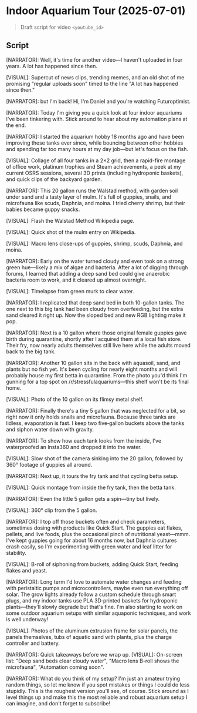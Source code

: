 # Indoor Aquarium Tour (2025-07-01)

> Draft script for video `<youtube_id>`

## Script

[NARRATOR]: Well, it's time for another video—I haven't uploaded in four years. A lot has happened since then.

[VISUAL]: Supercut of news clips, trending memes, and an old shot of me promising "regular uploads soon" timed to the line "A lot has happened since then."


[NARRATOR]: but I'm back! Hi, I'm Daniel and you're watching Futuroptimist.


[NARRATOR]: Today I'm giving you a quick look at four indoor aquariums I've been tinkering with. Stick around to hear about my automation plans at the end.


[NARRATOR]: I started the aquarium hobby 18 months ago and have been improving these tanks ever since, while bouncing between other hobbies and spending far too many hours at my day job—but let's focus on the fish.

[VISUAL]: Collage of all four tanks in a 2×2 grid, then a rapid-fire montage of office work, platinum trophies and Steam achievements, a peek at my current OSRS sessions, several 3D prints (including hydroponic baskets), and quick clips of the backyard garden.


[NARRATOR]: This 20 gallon runs the Walstad method, with garden soil under sand and a tasty layer of mulm. It's full of guppies, snails, and microfauna like scuds, Daphnia, and moina. I tried cherry shrimp, but their babies became guppy snacks.

[VISUAL]: Flash the Walstad Method Wikipedia page.

[VISUAL]: Quick shot of the mulm entry on Wikipedia.

[VISUAL]: Macro lens close-ups of guppies, shrimp, scuds, Daphnia, and moina.


[NARRATOR]: Early on the water turned cloudy and even took on a strong green hue—likely a mix of algae and bacteria. After a lot of digging through forums, I learned that adding a deep sand bed could give anaerobic bacteria room to work, and it cleared up almost overnight.

[VISUAL]: Timelapse from green murk to clear water.


[NARRATOR]: I replicated that deep sand bed in both 10-gallon tanks. The one next to this big tank had been cloudy from overfeeding, but the extra sand cleared it right up. Now the sloped bed and new RGB lighting make it pop.


[NARRATOR]: Next is a 10 gallon where those original female guppies gave birth during quarantine, shortly after I acquired them at a local fish store. Their fry, now nearly adults themselves still live here while the adults moved back to the big tank.


[NARRATOR]: Another 10 gallon sits in the back with aquasoil, sand, and plants but no fish yet. It's been cycling for nearly eight months and will probably house my first betta in quarantine. From the photo you'd think I'm gunning for a top spot on /r/stressfulaquariums—this shelf won't be its final home.

[VISUAL]: Photo of the 10 gallon on its flimsy metal shelf.


[NARRATOR]: Finally there's a tiny 5 gallon that was neglected for a bit, so right now it only holds snails and microfauna. Because three tanks are lidless, evaporation is fast. I keep two five‑gallon buckets above the tanks and siphon water down with gravity.


[NARRATOR]: To show how each tank looks from the inside, I've waterproofed an Insta360 and dropped it into the water.

[VISUAL]: Slow shot of the camera sinking into the 20 gallon, followed by 360° footage of guppies all around.


[NARRATOR]: Next up, it tours the fry tank and that cycling betta setup.

[VISUAL]: Quick montage from inside the fry tank, then the betta tank.


[NARRATOR]: Even the little 5 gallon gets a spin—tiny but lively.

[VISUAL]: 360° clip from the 5 gallon.


[NARRATOR]: I top off those buckets often and check parameters, sometimes dosing with products like Quick Start. The guppies eat flakes, pellets, and live foods, plus the occasional pinch of nutritional yeast—mmm. I've kept guppies going for about 16 months now, but Daphnia cultures crash easily, so I'm experimenting with green water and leaf litter for stability.

[VISUAL]: B-roll of siphoning from buckets, adding Quick Start, feeding flakes and yeast.


[NARRATOR]: Long term I'd love to automate water changes and feeding with peristaltic pumps and microcontrollers, maybe even run everything off solar. The grow lights already follow a custom schedule through smart plugs, and my indoor tanks use PLA 3D‑printed baskets for hydroponic plants—they'll slowly degrade but that's fine. I'm also starting to work on some outdoor aquarium setups with similar aquaponic techniques, and work is well underway!

[VISUAL]: Photos of the aluminum extrusion frame for solar panels, the panels themselves, tubs of aquatic sand with plants, plus the charge controller and battery.

[NARRATOR]: Quick takeaways before we wrap up.
[VISUAL]: On-screen list: "Deep sand beds clear cloudy water", "Macro lens B-roll shows the microfauna", "Automation coming soon".


[NARRATOR]: What do you think of my setup? I'm just an amateur trying random things, so let me know if you spot mistakes or things I could do less stupidly. This is the roughest version you'll see, of course. Stick around as I level things up and make this the most reliable and robust aquarium setup I can imagine, and don't forget to subscribe!

